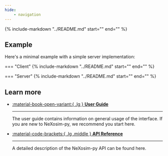 ```yaml
---
hide:
    - navigation
---
```

{%
    include-markdown "../README.md"
    start="<!-- index start -->"
    end="<!-- index end -->"
%}

## Example

Here's a minimal example with a simple server implementation:

=== "Client"
    {%
        include-markdown "../README.md"
        start="<!-- example client start -->"
        end="<!-- example client end -->"
    %}

=== "Server"
    {%
        include-markdown "../README.md"
        start="<!-- example server start -->"
        end="<!-- example server end -->"
    %}

## Learn more

<div class="grid cards" markdown>

-   [:material-book-open-variant:{ .lg } **User Guide**](user_guide.md)

    ---
    The user guide contains information on general usage of the interface.
    If you are new to NeXosim-py, we recommend you start here.

-   [:material-code-brackets:{ .lg .middle } **API Reference**](reference/mod_root.md)

    ---

    A detailed description of the NeXosim-py API can be found here.

</div>